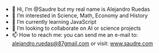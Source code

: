 - 👋 Hi, I’m @Saudre but my real name is Alejandro Ruedas
- 👀 I’m interested in Science, Math, Economy and History
- 🌱 I’m currently learning JavaScript
- 💞️ I’m looking to collaborate on AI or science projects
- 📫 How to reach me: you can send me an e-mail to: alejandro.ruedas@87gmail.com or visit: www.saudre.com

<!---
Saudre/Saudre is a ✨ special ✨ repository because its `README.md` (this file) appears on your GitHub profile.
You can click the Preview link to take a look at your changes.
--->
